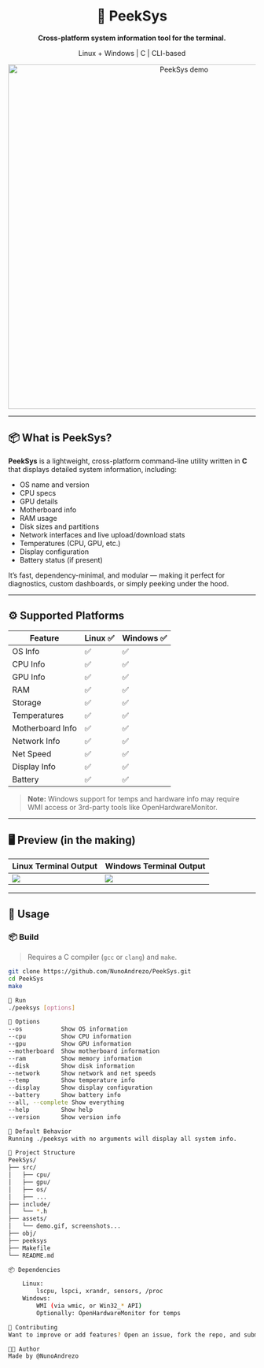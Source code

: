 <div align="center">
  <h1>📡 PeekSys</h1>
  <p><strong>Cross-platform system information tool for the terminal.</strong></p>
  <p>Linux + Windows | C | CLI-based</p>
  <img src="assets/demo.gif" alt="PeekSys demo" width="700">
</div>

---

## 📦 What is PeekSys?

**PeekSys** is a lightweight, cross-platform command-line utility written in **C** that displays detailed system information, including:

- OS name and version
- CPU specs
- GPU details
- Motherboard info
- RAM usage
- Disk sizes and partitions
- Network interfaces and live upload/download stats
- Temperatures (CPU, GPU, etc.)
- Display configuration
- Battery status (if present)

It’s fast, dependency-minimal, and modular — making it perfect for diagnostics, custom dashboards, or simply peeking under the hood.

---

## ⚙️ Supported Platforms

| Feature           | Linux ✅ | Windows ✅ |
|------------------|----------|------------|
| OS Info          | ✅       | ✅         |
| CPU Info         | ✅       | ✅         |
| GPU Info         | ✅       | ✅         |
| RAM              | ✅       | ✅         |
| Storage          | ✅       | ✅         |
| Temperatures     | ✅       | ✅         |
| Motherboard Info | ✅       | ✅         |
| Network Info     | ✅       | ✅         |
| Net Speed        | ✅       | ✅         |
| Display Info     | ✅       | ✅         |
| Battery          | ✅       | ✅         |

> **Note:** Windows support for temps and hardware info may require WMI access or 3rd-party tools like OpenHardwareMonitor.

---

## 🖥️ Preview (in the making)

| Linux Terminal Output | Windows Terminal Output |
|-----------------------|--------------------------|
| ![](assets/linux_output.png) | ![](assets/windows_output.png) |

---

## 🚀 Usage

### 📦 Build

> Requires a C compiler (`gcc` or `clang`) and `make`.

```bash
git clone https://github.com/NunoAndrezo/PeekSys.git
cd PeekSys
make

🧪 Run
./peeksys [options]

🔧 Options
--os           Show OS information
--cpu          Show CPU information
--gpu          Show GPU information
--motherboard  Show motherboard information
--ram          Show memory information
--disk         Show disk information
--network      Show network and net speeds
--temp         Show temperature info
--display      Show display configuration
--battery      Show battery info
--all, --complete Show everything
--help         Show help
--version      Show version info

🧠 Default Behavior
Running ./peeksys with no arguments will display all system info.

📁 Project Structure
PeekSys/
├── src/
│   ├── cpu/
│   ├── gpu/
│   ├── os/
│   ├── ...
├── include/
│   └── *.h
├── assets/
│   └── demo.gif, screenshots...
├── obj/
├── peeksys
├── Makefile
└── README.md

📦 Dependencies

    Linux:
        lscpu, lspci, xrandr, sensors, /proc
    Windows:
        WMI (via wmic, or Win32_* API)
        Optionally: OpenHardwareMonitor for temps

🤝 Contributing
Want to improve or add features? Open an issue, fork the repo, and submit a PR!

🧑‍💻 Author
Made by @NunoAndrezo
